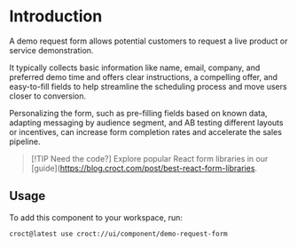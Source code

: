 # Introduction

A demo request form allows potential customers to request a live product or service demonstration.

It typically collects basic information like name, email, company, and preferred demo time and offers clear
instructions, a compelling offer, and easy-to-fill fields to help streamline the scheduling process and move users
closer to conversion.

Personalizing the form, such as pre-filling fields based on known data, adapting messaging by audience segment, and
AB testing different layouts or incentives, can increase form completion rates and accelerate the sales pipeline.

> [!TIP Need the code?]
> Explore popular React form libraries in our [guide](https://blog.croct.com/post/best-react-form-libraries.

## Usage

To add this component to your workspace, run:

```croct-cmd
croct@latest use croct://ui/component/demo-request-form
```
